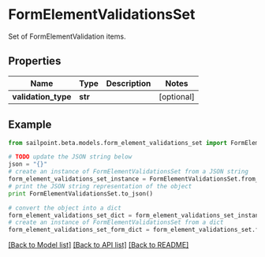 # FormElementValidationsSet

Set of FormElementValidation items.

## Properties

Name | Type | Description | Notes
------------ | ------------- | ------------- | -------------
**validation_type** | **str** |  | [optional] 

## Example

```python
from sailpoint.beta.models.form_element_validations_set import FormElementValidationsSet

# TODO update the JSON string below
json = "{}"
# create an instance of FormElementValidationsSet from a JSON string
form_element_validations_set_instance = FormElementValidationsSet.from_json(json)
# print the JSON string representation of the object
print FormElementValidationsSet.to_json()

# convert the object into a dict
form_element_validations_set_dict = form_element_validations_set_instance.to_dict()
# create an instance of FormElementValidationsSet from a dict
form_element_validations_set_form_dict = form_element_validations_set.from_dict(form_element_validations_set_dict)
```
[[Back to Model list]](../README.md#documentation-for-models) [[Back to API list]](../README.md#documentation-for-api-endpoints) [[Back to README]](../README.md)


